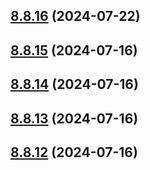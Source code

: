 ## [8.8.16](https://github.com/msobiecki/eslint-config/compare/v8.8.15...v8.8.16) (2024-07-22)



## [8.8.15](https://github.com/msobiecki/eslint-config/compare/v8.8.14...v8.8.15) (2024-07-16)



## [8.8.14](https://github.com/msobiecki/eslint-config/compare/v8.8.13...v8.8.14) (2024-07-16)



## [8.8.13](https://github.com/msobiecki/eslint-config/compare/v8.8.12...v8.8.13) (2024-07-16)



## [8.8.12](https://github.com/msobiecki/eslint-config/compare/v8.8.11...v8.8.12) (2024-07-16)



